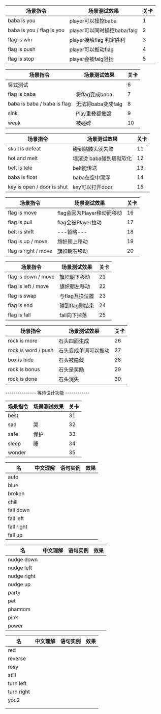| 场景指令                  | 场景测试效果                | 关卡 |
| ------------------------- | --------------------------- | ---- |
| baba is you               | player可以操控baba          | 1    |
| baba is you / flag is you | player可以同时操控baba/falg | 2    |
| flag is win               | player接触flag 判定胜利     | 3    |
| flag is push              | player可以推动flag          | 4    |
| flag is stop              | player会被falg阻挡          | 5    |

| 场景指令                    | 场景测试效果       | 关卡 |
| --------------------------- | ------------------ | ---- |
| 竖式测试                    |                    | 6    |
| flag is baba                | 将flag变成baba     | 7    |
| baba is baba / baba is flag | 无法将baba变成falg | 8    |
| sink                        | Play重叠都摧毁     | 9    |
| weak                        | 被碰碎             | 10   |

| 场景指令                   | 场景测试效果            | 关卡 |
| -------------------------- | ----------------------- | ---- |
| skull is defeat            | 碰到骷髅头就失败        | 11   |
| hot and melt               | 墙滚烫 baba碰到墙就软化 | 12   |
| belt is tele               | belt能传送              | 13   |
| baba is float              | baba在空中漂浮          | 14   |
| key is open / door is shut | key可以打开door         | 15   |

| 场景指令             | 场景测试效果               | 关卡 |
| -------------------- | -------------------------- | ---- |
| flag is move         | flag会因为Player移动而移动 | 16   |
| flag is pull         | flag会被Player拉动         | 17   |
| belt is shift        | ---暂略---                 | 18   |
| flag is up / move    | 旗帜朝上移动               | 19   |
| flag is right / move | 旗帜朝右移动               | 20   |

| 场景指令            | 场景测试效果   | 关卡 |
| ------------------- | -------------- | ---- |
| flag is down / move | 旗帜朝下移动   | 21   |
| flag is left / move | 旗帜朝左移动   | 22   |
| flag is swap        | 与flag互换位置 | 23   |
| flag is end         | 碰到flag则结束 | 24   |
| flag is fall        | fall向下掉落   | 25   |

| 场景指令            | 场景测试效果         | 关卡 |
| ------------------- | -------------------- | ---- |
| rock is more        | 石头四面生成         | 26   |
| rock is word / push | 石头变成单词可以推动 | 27   |
| box is hide         | 石头被隐藏           | 28   |
| rock is bonus       | 石头是奖励           | 29   |
| rock is done        | 石头消失             | 30   |





--------------- 等待设计功能 ------------

| 场景指令 | 场景测试效果 | 关卡 |
| -------- | ------------ | ---- |
| best     |              | 31   |
| sad      | 哭           | 32   |
| safe     | 保护         | 33   |
| sleep    | 睡           | 34   |
| wonder   |              | 35   |

| 名         | 中文理解 | 语句实例 | 效果 |
| ---------- | -------- | -------- | ---- |
| auto       |          |          |      |
| blue       |          |          |      |
| broken     |          |          |      |
| chill      |          |          |      |
| fall down  |          |          |      |
| fall left  |          |          |      |
| fall right |          |          |      |
| fall up    |          |          |      |

| 名          | 中文理解 | 语句实例 | 效果 |
| ----------- | -------- | -------- | ---- |
| nudge down  |          |          |      |
| nudge left  |          |          |      |
| nudge right |          |          |      |
| nudge up    |          |          |      |
| party       |          |          |      |
| pet         |          |          |      |
| phamtom     |          |          |      |
| pink        |          |          |      |
| power       |          |          |      |

| 名         | 中文理解 | 语句实例 | 效果 |
| ---------- | -------- | -------- | ---- |
| red        |          |          |      |
| reverse    |          |          |      |
| rosy       |          |          |      |
| still      |          |          |      |
| turn left  |          |          |      |
| turn right |          |          |      |
| you2       |          |          |      |
|            |          |          |      |
|            |          |          |      |

